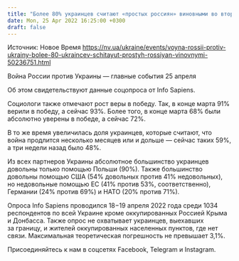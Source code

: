 ```yaml
---
title: "Более 80% украинцев считают «простых россиян» виновными во вторжении РФ в Украину — опрос"
date: Mon, 25 Apr 2022 16:25:00 +0300
draft: false
---
```

Источник: Новое Время https://nv.ua/ukraine/events/voyna-rossii-protiv-ukrainy-bolee-80-ukraincev-schitayut-prostyh-rossiyan-vinovnymi-50236751.html


 Война России против Украины — главные события 25 апреля

 Об этом свидетельствуют данные соцопроса от Info Sapiens.

Социологи также отмечают рост веры в победу. Так, в конце марта 91% верили в победу, а сейчас 93%. Более того, в конце марта 68% были абсолютно уверены в победе, а сейчас 72%.

В то же время увеличилась доля украинцев, которые считают, что война продлится несколько месяцев или и дольше — сейчас таких 59%, а три недели назад было 48%.

Из всех партнеров Украины абсолютное большинство украинцев довольны только помощью Польши (90%). Также большинство довольны помощью США (54% довольных против 41% недовольных), но недовольные помощью ЕС (41% против 53%, соответственно), Германии (24% против 69%) и НАТО (20% против 71%).

Опроса Info Sapiens проводился 18−19 апреля 2022 года среди 1034 респондентов по всей Украине кроме оккупированных Россией Крыма и Донбасса. Также опрос не охватывает украинцев, выехавших за границу, и жителей оккупированных населенных пунктов, где нет связи. Максимальная теоретическая погрешность не превышает 3,1%.

Присоединяйтесь к нам в соцсетях Facebook, Telegram и Instagram.
